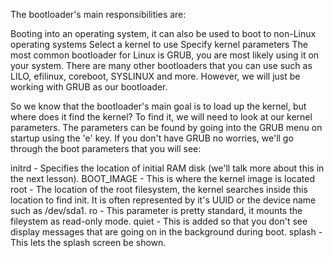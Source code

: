The bootloader's main responsibilities are:

Booting into an operating system, it can also be used to boot to non-Linux operating systems
Select a kernel to use
Specify kernel parameters
The most common bootloader for Linux is GRUB, you are most likely using it on your system. 
There are many other bootloaders that you can use such as LILO, efilinux, coreboot, SYSLINUX and more. 
However, we will just be working with GRUB as our bootloader.

So we know that the bootloader's main goal is to load up the kernel, but where does it find the kernel? 
To find it, we will need to look at our kernel parameters. 
The parameters can be found by going into the GRUB menu on startup using the 'e' key. 
If you don't have GRUB no worries, we'll go through the boot parameters that you will see:

initrd - Specifies the location of initial RAM disk (we'll talk more about this in the next lesson).
BOOT_IMAGE - This is where the kernel image is located
root - The location of the root filesystem, the kernel searches inside this location to find init. 
It is often represented by it's UUID or the device name such as /dev/sda1.
ro - This parameter is pretty standard, it mounts the fileystem as read-only mode.
quiet - This is added so that you don't see display messages that are going on in the background during boot.
splash - This lets the splash screen be shown.
